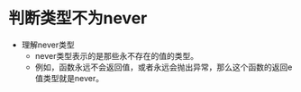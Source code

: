 # 判断类型不为never
- 理解never类型
  - never类型表示的是那些永不存在的值的类型。
  - 例如，函数永远不会返回值，或者永远会抛出异常，那么这个函数的返回e值类型就是never。
